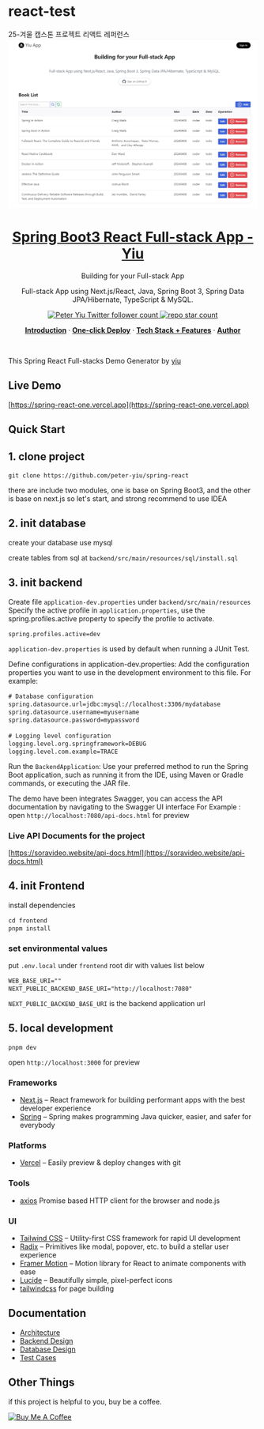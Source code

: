 # react-test

25-겨울 캡스톤 프로젝트 리액트 레퍼런스
<a href="https://spring-react-one.vercel.app">
<img alt="Precedent – Building blocks for your Next project" src="./preview.webp">

  <h1 align="center">Spring Boot3 React Full-stack App - Yiu</h1>
</a>

<p align="center">
  Building for your Full-stack App
</p>
<p align="center">
 Full-stack App using Next.js/React, Java, Spring Boot 3, Spring Data JPA/Hibernate, TypeScript & MySQL.
</p>

<p align="center">
  <a href="https://twitter.com/">
    <img src="https://img.shields.io/twitter/follow/twiter?style=flat&label=twitter&logo=twitter&color=0bf&logoColor=fff" alt="Peter Yiu Twitter follower count" />
  </a>
  <a href="https://github.com/peter-yiu/spring-react">
    <img src="https://img.shields.io/github/stars/peter-yiu/spring-react?label=peter-yiu%2Fspring-react" alt="repo star count" />
  </a>
</p>

<p align="center">
  <a href="#introduction"><strong>Introduction</strong></a> ·
  <a href="#one-click-deploy"><strong>One-click Deploy</strong></a> ·
  <a href="#tech-stack--features"><strong>Tech Stack + Features</strong></a> ·
  <a href="#author"><strong>Author</strong></a>
</p>
<br/>

This Spring React Full-stacks Demo Generator by [yiu](https://spring-react-one.vercel.app/)

## Live Demo

[https://spring-react-one.vercel.app](https://spring-react-one.vercel.app)

## Quick Start

## 1. clone project

```shell
git clone https://github.com/peter-yiu/spring-react
```

there are include two modules, one is base on Spring Boot3, and the other is base on next.js
so let's start, and strong recommend to use IDEA

## 2. init database

create your database use mysql

create tables from sql at `backend/src/main/resources/sql/install.sql`

## 3. init backend

Create file `application-dev.properties` under `backend/src/main/resources`
Specify the active profile in `application.properties`, use the spring.profiles.active property to specify the profile to activate.

```
spring.profiles.active=dev
```

`application-dev.properties` is used by default when running a JUnit Test.

Define configurations in application-dev.properties: Add the configuration properties you want to use in the development environment to this file. For example:

```
# Database configuration
spring.datasource.url=jdbc:mysql://localhost:3306/mydatabase
spring.datasource.username=myusername
spring.datasource.password=mypassword

# Logging level configuration
logging.level.org.springframework=DEBUG
logging.level.com.example=TRACE
```

Run the `BackendApplication`: Use your preferred method to run the Spring Boot application, such as running it from the IDE, using Maven or Gradle commands, or executing the JAR file.

The demo have been integrates Swagger, you can access the API documentation by navigating to the Swagger UI interface
For Example :
open `http://localhost:7080/api-docs.html` for preview

### Live API Documents for the project

[https://soravideo.website/api-docs.html](https://soravideo.website/api-docs.html)

## 4. init Frontend

install dependencies

```shell
cd frontend
pnpm install
```

### set environmental values

put `.env.local` under `frontend` root dir with values list below

```
WEB_BASE_URI=""
NEXT_PUBLIC_BACKEND_BASE_URI="http://localhost:7080"

```

`NEXT_PUBLIC_BACKEND_BASE_URI` is the backend application url

## 5. local development

```shell
pnpm dev
```

open `http://localhost:3000` for preview

### Frameworks

- [Next.js](https://nextjs.org/) – React framework for building performant apps with the best developer experience
- [Spring](https://spring.io//) – Spring makes programming Java quicker, easier, and safer for everybody

### Platforms

- [Vercel](https://vercel.com/) – Easily preview & deploy changes with git

### Tools

- [axios](https://github.com/axios/axios) Promise based HTTP client for the browser and node.js

### UI

- [Tailwind CSS](https://tailwindcss.com/) – Utility-first CSS framework for rapid UI development
- [Radix](https://www.radix-ui.com/) – Primitives like modal, popover, etc. to build a stellar user experience
- [Framer Motion](https://framer.com/motion) – Motion library for React to animate components with ease
- [Lucide](https://lucide.dev/) – Beautifully simple, pixel-perfect icons
- [tailwindcss](https://tailwindcss.com/) for page building


## Documentation

- [Architecture](docs/architecture.md)
- [Backend Design](docs/backend_design.md)
- [Database Design](docs/database_design.md)
- [Test Cases](docs/test_cases.md)


## Other Things

if this project is helpful to you, buy be a coffee.

<a href="https://www.buymeacoffee.com/#" target="_blank"><img src="https://cdn.buymeacoffee.com/buttons/default-orange.png" alt="Buy Me A Coffee" height="41" width="174"></a>
